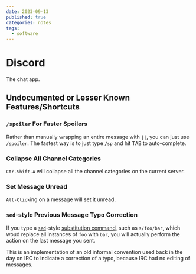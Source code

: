 ```yaml
---
date: 2023-09-13
published: true
categories: notes
tags:
  - software
---
```


Discord
===================
The chat app.


Undocumented or Lesser Known Features/Shortcuts
-----------------------------------------------

### `/spoiler` For Faster Spoilers
Rather than manually wrapping an entire message with `||`, you can just use `/spoiler`. The fastest way is to just type `/sp` and hit <kbd>TAB</kbd> to auto-complete.

### Collapse All Channel Categories
`Ctr-Shift-A` will collapse all the channel categories on the current server.

### Set Message Unread
`Alt-Click`ing on a message will set it unread.

### `sed`-style Previous Message Typo Correction
If you type a [`sed`][sed]-style [substitution command][sub], such as `s/foo/bar`, which woud replace all instances of `foo` with `bar`, you will actually perform the action on the last message you sent.

This is an implementation of an old informal convention used back in the day on IRC to indicate a correction of a typo, because IRC had no editing of messages.

[sed]: https://en.wikipedia.org/wiki/Sed
[sub]: https://en.wikipedia.org/wiki/Sed#Substitution_command